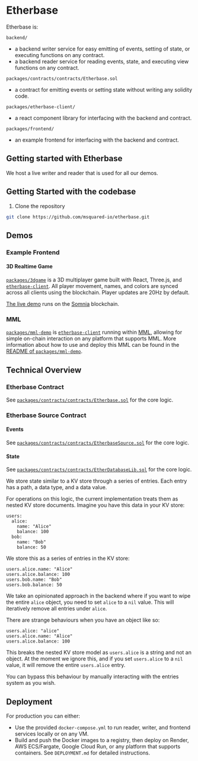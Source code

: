 # Etherbase

Etherbase is:

`backend/`
- a backend writer service for easy emitting of events, setting of state, or executing functions on any contract.
- a backend reader service for reading events, state, and executing view functions on any contract.

`packages/contracts/contracts/Etherbase.sol`
- a contract for emitting events or setting state without writing any solidity code.

`packages/etherbase-client/`
- a react component library for interfacing with the backend and contract.

`packages/frontend/`
- an example frontend for interfacing with the backend and contract.

## Getting started with Etherbase

We host a live writer and reader that is used for all our demos.

## Getting Started with the codebase

1. Clone the repository

```bash
git clone https://github.com/msquared-io/etherbase.git
```

## Demos

### Example Frontend

#### 3D Realtime Game
[`packages/3dgame`](./packages/3dgame) is a 3D multiplayer game built with React, Three.js, and [`etherbase-client`](./packages/etherbase-client).
All player movement, names, and colors are synced across all clients using the blockchain. Player updates are 20Hz by default.

[The live demo](https://etherbase-demo-3dgame-496683047294.europe-west2.run.app/) runs on the [Somnia](https://somnia.network/) blockchain.

### MML

[`packages/mml-demo`](./packages/mml-demo) is [`etherbase-client`](./packages/etherbase-client) running within [MML](https://mml.io/), allowing for simple on-chain interaction on any platform that supports MML.
More information about how to use and deploy this MML can be found in the [README of `packages/mml-demo`](./packages/mml-demo/README.md).


## Technical Overview

### Etherbase Contract

See [`packages/contracts/contracts/Etherbase.sol`](./packages/contracts/contracts/Etherbase.sol) for the core logic.

### Etherbase Source Contract

#### Events

See [`packages/contracts/contracts/EtherbaseSource.sol`](./packages/contracts/contracts/EtherbaseSource.sol) for the core logic.

#### State

See [`packages/contracts/contracts/EtherDatabaseLib.sol`](./packages/contracts/contracts/EtherDatabaseLib.sol) for the core logic.

We store state similar to a KV store through a series of entries. Each entry has a path, a data type, and a data value.

For operations on this logic, the current implementation treats them as nested KV store documents. Imagine you have this data in your KV store:

```
users:
  alice:
    name: "Alice"
    balance: 100
  bob:
    name: "Bob"
    balance: 50
```

We store this as a series of entries in the KV store:

```
users.alice.name: "Alice"
users.alice.balance: 100
users.bob.name: "Bob"
users.bob.balance: 50
```

We take an opinionated approach in the backend where if you want to wipe the entire `alice` object, you need to set `alice` to a `nil` value.
This will iteratively remove all entries under `alice`.

There are strange behaviours when you have an object like so:

```
users.alice: "alice"
users.alice.name: "Alice"
users.alice.balance: 100
```

This breaks the nested KV store model as `users.alice` is a string and not an object. At the moment we ignore this, and if you set `users.alice` to a `nil` value, it will remove the entire `users.alice` entry.

You can bypass this behaviour by manually interacting with the entries system as you wish.

## Deployment
For production you can either:
- Use the provided `docker-compose.yml` to run reader, writer, and frontend services locally or on any VM.
- Build and push the Docker images to a registry, then deploy on Render, AWS ECS/Fargate, Google Cloud Run, or any platform that supports containers.
See `DEPLOYMENT.md` for detailed instructions.
